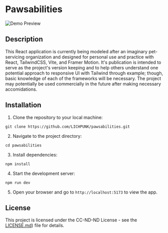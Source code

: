 # Pawsabilities

![Demo Preview](https://github.com/LICHPUNK/pawsabilities/assets/111394123/4ff4286e-d1a7-4ec2-8701-3f805cf75fc6)

## Description

This React application is currently being modeled after an imaginary pet-servicing organization and designed for personal use and practice with React, TailwindCSS, Vite, and Framer Motion. It's publication is intended to serve as the project's version keeping and to help others understand one potential approach to responsive UI with Tailwind through example; though, basic knowledge of each of the frameworks will be necessary. The project may potentially be used commercially in the future after making necessary accomidations.

## Installation

1. Clone the repository to your local machine:

```
git clone https://github.com/LICHPUNK/pawsabilities.git
```

2. Navigate to the project directory:

```
cd pawsabilities
```

3. Install dependencies:

```
npm install
```

4. Start the development server:

```
npm run dev
```

5. Open your browser and go to `http://localhost:5173` to view the app.

## License

This project is licensed under the CC-ND-ND License - see the [LICENSE.md](https://github.com/LICHPUNK/pawsabilities/blob/main/LICENSE.md)) file for details.





